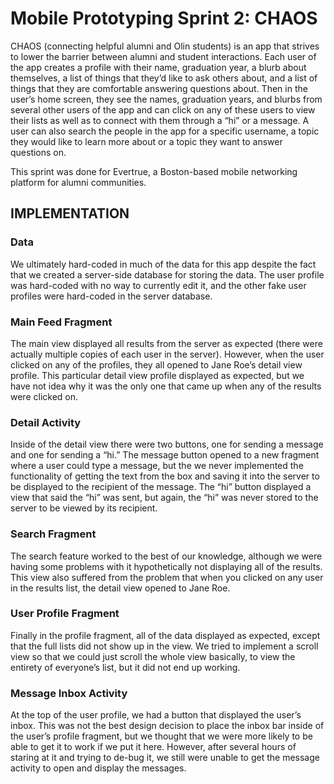 <h1>Mobile Prototyping Sprint 2: CHAOS</h1>

CHAOS (connecting helpful alumni and Olin students) is an app that strives to lower the barrier between alumni and student interactions. Each user of the app creates a profile with their name, graduation year, a blurb about themselves, a list of things that they’d like to ask others about, and a list of things that they are comfortable answering questions about. Then in the user’s home screen, they see the names, graduation years, and blurbs from several other users of the app and can click on any of these users to view their lists as well as to connect with them through a “hi” or a message. A user can also search the people in the app for a specific username, a topic they would like to learn more about or a topic they want to answer questions on.

This sprint was done for Evertrue, a Boston-based mobile networking platform for alumni communities.

<h2>IMPLEMENTATION</h2>
<h3>Data</h3>
We ultimately hard-coded in much of the data for this app despite the fact that we created a server-side database for storing the data. The user profile was hard-coded with no way to currently edit it, and the other fake user profiles were hard-coded in the server database.

<h3>Main Feed Fragment</h3>
The main view displayed all results from the server as expected (there were actually multiple copies of each user in the server). However, when the user clicked on any of the profiles, they all opened to Jane Roe’s detail view profile. This particular detail view profile displayed as expected, but we have not idea why it was the only one that came up when any of the results were clicked on.

<h3>Detail Activity</h3>
Inside of the detail view there were two buttons, one for sending a message and one for sending a “hi.” The message button opened to a new fragment where a user could type a message, but the we never implemented the functionality of getting the text from the box and saving it into the server to be displayed to the recipient of the message. The “hi” button displayed a view that said the “hi” was sent, but again, the “hi” was never stored to the server to be viewed by its recipient.

<h3>Search Fragment</h3>
The search feature worked to the best of our knowledge, although we were having some problems with it hypothetically not displaying all of the results. This view also suffered from the problem that when you clicked on any user in the results list, the detail view opened to Jane Roe.

<h3>User Profile Fragment</h3>
Finally in the profile fragment, all of the data displayed as expected, except that the full lists did not show up in the view. We tried to implement a scroll view so that we could just scroll the whole view basically, to view the entirety of everyone’s list, but it did not end up working. 

<h3>Message Inbox Activity</h3>
At the top of the user profile, we had a button that displayed the user’s inbox. This was not the best design decision to place the inbox bar inside of the user’s profile fragment, but we thought that we were more likely to be able to get it to work if we put it here. However, after several hours of staring at it and trying to de-bug it, we still were unable to get the message activity to open and display the messages.
